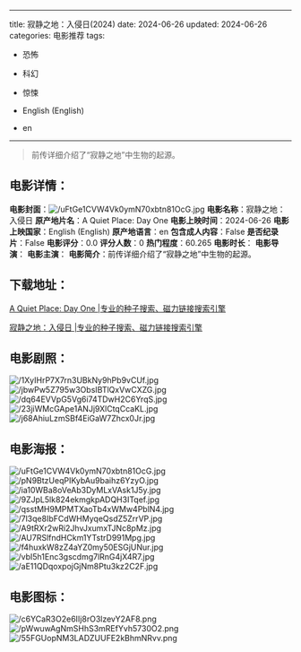 
---
title: 寂静之地：入侵日(2024)
date: 2024-06-26
updated: 2024-06-26
categories: 电影推荐
tags:
- 恐怖
- 科幻
- 惊悚

- English (English)
- en
---


> 前传详细介绍了“寂静之地”中生物的起源。

## **电影详情**：

**电影封面**：<img src="https://image.tmdb.org/t/p/w200/uFtGe1CVW4Vk0ymN70xbtn81OcG.jpg" alt="/uFtGe1CVW4Vk0ymN70xbtn81OcG.jpg" title="/uFtGe1CVW4Vk0ymN70xbtn81OcG.jpg">
**电影名称**：寂静之地：入侵日
**原产地片名**：A Quiet Place: Day One
**电影上映时间**：2024-06-26
**电影上映国家**：English (English)
**原产地语言**：en
**包含成人内容**：False
**是否纪录片**：False
**电影评分**：0.0
**评分人数**：0
**热门程度**：60.265
**电影时长**：
**电影导演**：
**电影主演**：
**电影简介**：前传详细介绍了“寂静之地”中生物的起源。

## **下载地址**：
[A Quiet Place: Day One |专业的种子搜索、磁力链接搜索引擎](https://movie.amd794.com:2083/?search=A%20Quiet%20Place%3A%C2%A0Day%20One&ordering=&mode=match_phrase&page_size=10&page=1)

[寂静之地：入侵日 |专业的种子搜索、磁力链接搜索引擎](https://movie.amd794.com:2083/?search=%E5%AF%82%E9%9D%99%E4%B9%8B%E5%9C%B0%EF%BC%9A%E5%85%A5%E4%BE%B5%E6%97%A5&ordering=&mode=match_phrase&page_size=10&page=1)
 

## **电影剧照**：
<img src="https://image.tmdb.org/t/p/original/1XyIHrP7X7rn3UBkNy9hPb9vCUf.jpg" alt="/1XyIHrP7X7rn3UBkNy9hPb9vCUf.jpg" title="/1XyIHrP7X7rn3UBkNy9hPb9vCUf.jpg"><img src="https://image.tmdb.org/t/p/original/jbwPw5Z795w3ObsIBTlQxVwCXZG.jpg" alt="/jbwPw5Z795w3ObsIBTlQxVwCXZG.jpg" title="/jbwPw5Z795w3ObsIBTlQxVwCXZG.jpg"><img src="https://image.tmdb.org/t/p/original/dq64EVVpG5Vg6i74TDwH2C6YrqS.jpg" alt="/dq64EVVpG5Vg6i74TDwH2C6YrqS.jpg" title="/dq64EVVpG5Vg6i74TDwH2C6YrqS.jpg"><img src="https://image.tmdb.org/t/p/original/23jiWMcGApe1ANJj9XlCtqCcaKL.jpg" alt="/23jiWMcGApe1ANJj9XlCtqCcaKL.jpg" title="/23jiWMcGApe1ANJj9XlCtqCcaKL.jpg"><img src="https://image.tmdb.org/t/p/original/j68AhiuLzmSBf4EiGaW7Zhcx0Jr.jpg" alt="/j68AhiuLzmSBf4EiGaW7Zhcx0Jr.jpg" title="/j68AhiuLzmSBf4EiGaW7Zhcx0Jr.jpg">

## **电影海报**：
<img src="https://image.tmdb.org/t/p/original/uFtGe1CVW4Vk0ymN70xbtn81OcG.jpg" alt="/uFtGe1CVW4Vk0ymN70xbtn81OcG.jpg" title="/uFtGe1CVW4Vk0ymN70xbtn81OcG.jpg"><img src="https://image.tmdb.org/t/p/original/pN9BtzUeqPIKybAu9baihz6YzyO.jpg" alt="/pN9BtzUeqPIKybAu9baihz6YzyO.jpg" title="/pN9BtzUeqPIKybAu9baihz6YzyO.jpg"><img src="https://image.tmdb.org/t/p/original/ia10WBa8oVeAb3DyMLxVAsk1J5y.jpg" alt="/ia10WBa8oVeAb3DyMLxVAsk1J5y.jpg" title="/ia10WBa8oVeAb3DyMLxVAsk1J5y.jpg"><img src="https://image.tmdb.org/t/p/original/9ZJpL5lk824ekmgkpADQH3ITqef.jpg" alt="/9ZJpL5lk824ekmgkpADQH3ITqef.jpg" title="/9ZJpL5lk824ekmgkpADQH3ITqef.jpg"><img src="https://image.tmdb.org/t/p/original/qsstMH9MPMTXaoTb4xWMw4PblN4.jpg" alt="/qsstMH9MPMTXaoTb4xWMw4PblN4.jpg" title="/qsstMH9MPMTXaoTb4xWMw4PblN4.jpg"><img src="https://image.tmdb.org/t/p/original/7l3qe8IbFCdWHMyqeQsdZ5ZrrVP.jpg" alt="/7l3qe8IbFCdWHMyqeQsdZ5ZrrVP.jpg" title="/7l3qe8IbFCdWHMyqeQsdZ5ZrrVP.jpg"><img src="https://image.tmdb.org/t/p/original/A9tRXr2wRi2JhvJxumxTJNc8pMz.jpg" alt="/A9tRXr2wRi2JhvJxumxTJNc8pMz.jpg" title="/A9tRXr2wRi2JhvJxumxTJNc8pMz.jpg"><img src="https://image.tmdb.org/t/p/original/AU7RSlfndHCkm1YTstrD991Mpg.jpg" alt="/AU7RSlfndHCkm1YTstrD991Mpg.jpg" title="/AU7RSlfndHCkm1YTstrD991Mpg.jpg"><img src="https://image.tmdb.org/t/p/original/f4huxkW8zZ4aYZ0my50ESGjUNur.jpg" alt="/f4huxkW8zZ4aYZ0my50ESGjUNur.jpg" title="/f4huxkW8zZ4aYZ0my50ESGjUNur.jpg"><img src="https://image.tmdb.org/t/p/original/vbI5h1Enc3gscdmg7lRnG4jX4R7.jpg" alt="/vbI5h1Enc3gscdmg7lRnG4jX4R7.jpg" title="/vbI5h1Enc3gscdmg7lRnG4jX4R7.jpg"><img src="https://image.tmdb.org/t/p/original/aE11QDqoxpojGjNm8Ptu3kz2C2F.jpg" alt="/aE11QDqoxpojGjNm8Ptu3kz2C2F.jpg" title="/aE11QDqoxpojGjNm8Ptu3kz2C2F.jpg">

## **电影图标**：
<img src="https://image.tmdb.org/t/p/original/c6YCaR3O2e6IIj8rO3lzevY2AF8.png" alt="/c6YCaR3O2e6IIj8rO3lzevY2AF8.png" title="/c6YCaR3O2e6IIj8rO3lzevY2AF8.png"><img src="https://image.tmdb.org/t/p/original/pWwuwAgNmSHhS3mREfYvh5730O2.png" alt="/pWwuwAgNmSHhS3mREfYvh5730O2.png" title="/pWwuwAgNmSHhS3mREfYvh5730O2.png"><img src="https://image.tmdb.org/t/p/original/55FGUopNM3LADZUUFE2kBhmNRvv.png" alt="/55FGUopNM3LADZUUFE2kBhmNRvv.png" title="/55FGUopNM3LADZUUFE2kBhmNRvv.png">
